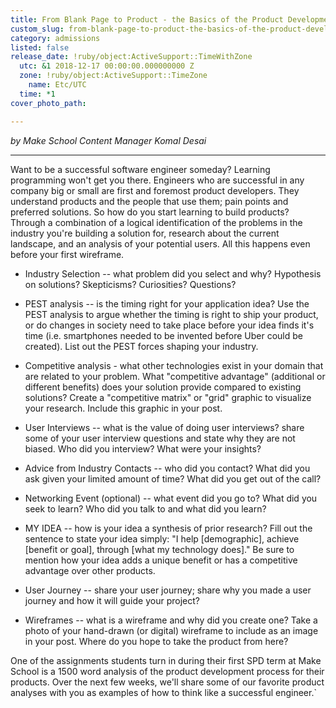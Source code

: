 ```yaml
---
title: From Blank Page to Product - the Basics of the Product Development Process
custom_slug: from-blank-page-to-product-the-basics-of-the-product-development-process
category: admissions
listed: false
release_date: !ruby/object:ActiveSupport::TimeWithZone
  utc: &1 2018-12-17 00:00:00.000000000 Z
  zone: !ruby/object:ActiveSupport::TimeZone
    name: Etc/UTC
  time: *1
cover_photo_path: 

---
```

_by Make School Content Manager Komal Desai_

---

Want to be a successful software engineer someday? Learning programming won't get you there. Engineers who are successful in any company big or small are first and foremost product developers. They understand products and the people that use them; pain points and preferred solutions. So how do you start learning to build products? Through a combination of a logical identification of the problems in the industry you're building a solution for, research about the current landscape, and an analysis of your potential users. All this happens even before your first wireframe.

-   Industry Selection -- what problem did you select and why? Hypothesis on solutions? Skepticisms? Curiosities? Questions?

-   PEST analysis -- is the timing right for your application idea? Use the PEST analysis to argue whether the timing is right to ship your product, or do changes in society need to take place before your idea finds it's time (i.e. smartphones needed to be invented before Uber could be created). List out the PEST forces shaping your industry.

-   Competitive analysis - what other technologies exist in your domain that are related to your problem. What "competitive advantage" (additional or different benefits) does your solution provide compared to existing solutions?  Create a "competitive matrix" or "grid" graphic to visualize your research. Include this graphic in your post.

-   User Interviews -- what is the value of doing user interviews? share some of your user interview questions and state why they are not biased. Who did you interview? What were your insights?

-   Advice from Industry Contacts -- who did you contact? What did you ask given your limited amount of time? What did you get out of the call?

-   Networking Event (optional) -- what event did you go to? What did you seek to learn? Who did you talk to and what did you learn?

-   MY IDEA -- how is your idea a synthesis of prior research? Fill out the sentence to state your idea simply: "I help [demographic], achieve [benefit or goal], through [what my technology does]." Be sure to mention how your idea adds a unique benefit or has a competitive advantage over other products.

-   User Journey -- share your user journey; share why you made a user journey and how it will guide your project?

-   Wireframes -- what is a wireframe and why did you create one? Take a photo of your hand-drawn (or digital) wireframe to include as an image in your post. Where do you hope to take the product from here?

One of the assignments students turn in during their first SPD term at Make School is a 1500 word analysis of the product development process for their products. Over the next few weeks, we'll share some of our favorite product analyses with you as examples of how to think like a successful engineer.`